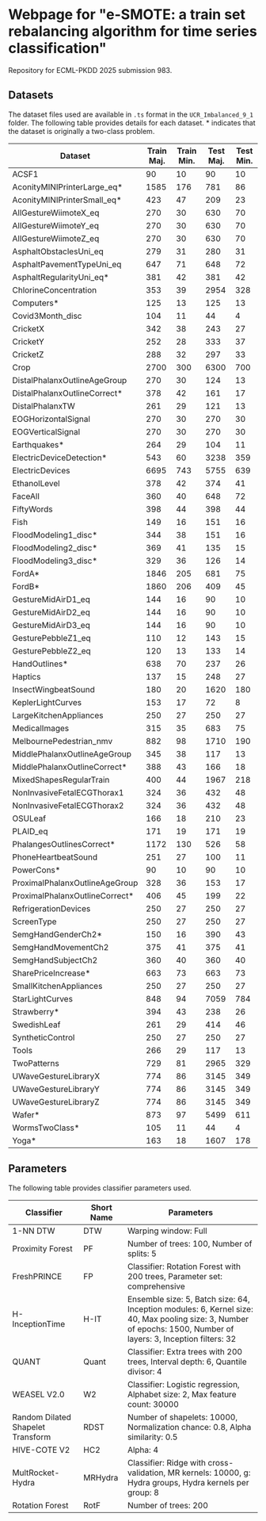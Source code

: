 # Webpage for "e-SMOTE: a train set rebalancing algorithm for  time series classification"

Repository for ECML-PKDD 2025 submission 983.

## Datasets

The dataset files used are available in `.ts` format in the `UCR_Imbalanced_9_1` folder.
The following table provides details for each dataset. * indicates that the dataset is originally a two-class problem.

| Dataset | Train Maj. | Train Min. | Test Maj. | Test Min. |
|---------|-----------|-----------|----------|----------|
| ACSF1 | 90 | 10 | 90 | 10 |
| AconityMINIPrinterLarge_eq* | 1585 | 176 | 781 | 86 |
| AconityMINIPrinterSmall_eq* | 423 | 47 | 209 | 23 |
| AllGestureWiimoteX_eq | 270 | 30 | 630 | 70 |
| AllGestureWiimoteY_eq | 270 | 30 | 630 | 70 |
| AllGestureWiimoteZ_eq | 270 | 30 | 630 | 70 |
| AsphaltObstaclesUni_eq | 279 | 31 | 280 | 31 |
| AsphaltPavementTypeUni_eq | 647 | 71 | 648 | 72 |
| AsphaltRegularityUni_eq* | 381 | 42 | 381 | 42 |
| ChlorineConcentration | 353 | 39 | 2954 | 328 |
| Computers* | 125 | 13 | 125 | 13 |
| Covid3Month_disc | 104 | 11 | 44 | 4 |
| CricketX | 342 | 38 | 243 | 27 |
| CricketY | 252 | 28 | 333 | 37 |
| CricketZ | 288 | 32 | 297 | 33 |
| Crop | 2700 | 300 | 6300 | 700 |
| DistalPhalanxOutlineAgeGroup | 270 | 30 | 124 | 13 |
| DistalPhalanxOutlineCorrect* | 378 | 42 | 161 | 17 |
| DistalPhalanxTW | 261 | 29 | 121 | 13 |
| EOGHorizontalSignal | 270 | 30 | 270 | 30 |
| EOGVerticalSignal | 270 | 30 | 270 | 30 |
| Earthquakes* | 264 | 29 | 104 | 11 |
| ElectricDeviceDetection* | 543 | 60 | 3238 | 359 |
| ElectricDevices | 6695 | 743 | 5755 | 639 |
| EthanolLevel | 378 | 42 | 374 | 41 |
| FaceAll | 360 | 40 | 648 | 72 |
| FiftyWords | 398 | 44 | 398 | 44 |
| Fish | 149 | 16 | 151 | 16 |
| FloodModeling1_disc* | 344 | 38 | 151 | 16 |
| FloodModeling2_disc* | 369 | 41 | 135 | 15 |
| FloodModeling3_disc* | 329 | 36 | 126 | 14 |
| FordA* | 1846 | 205 | 681 | 75 |
| FordB* | 1860 | 206 | 409 | 45 |
| GestureMidAirD1_eq | 144 | 16 | 90 | 10 |
| GestureMidAirD2_eq | 144 | 16 | 90 | 10 |
| GestureMidAirD3_eq | 144 | 16 | 90 | 10 |
| GesturePebbleZ1_eq | 110 | 12 | 143 | 15 |
| GesturePebbleZ2_eq | 120 | 13 | 133 | 14 |
| HandOutlines* | 638 | 70 | 237 | 26 |
| Haptics | 137 | 15 | 248 | 27 |
| InsectWingbeatSound | 180 | 20 | 1620 | 180 |
| KeplerLightCurves | 153 | 17 | 72 | 8 |
| LargeKitchenAppliances | 250 | 27 | 250 | 27 |
| MedicalImages | 315 | 35 | 683 | 75 |
| MelbournePedestrian_nmv | 882 | 98 | 1710 | 190 |
| MiddlePhalanxOutlineAgeGroup | 345 | 38 | 117 | 13 |
| MiddlePhalanxOutlineCorrect* | 388 | 43 | 166 | 18 |
| MixedShapesRegularTrain | 400 | 44 | 1967 | 218 |
| NonInvasiveFetalECGThorax1 | 324 | 36 | 432 | 48 |
| NonInvasiveFetalECGThorax2 | 324 | 36 | 432 | 48 |
| OSULeaf | 166 | 18 | 210 | 23 |
| PLAID_eq | 171 | 19 | 171 | 19 |
| PhalangesOutlinesCorrect* | 1172 | 130 | 526 | 58 |
| PhoneHeartbeatSound | 251 | 27 | 100 | 11 |
| PowerCons* | 90 | 10 | 90 | 10 |
| ProximalPhalanxOutlineAgeGroup | 328 | 36 | 153 | 17 |
| ProximalPhalanxOutlineCorrect* | 406 | 45 | 199 | 22 |
| RefrigerationDevices | 250 | 27 | 250 | 27 |
| ScreenType | 250 | 27 | 250 | 27 |
| SemgHandGenderCh2* | 150 | 16 | 390 | 43 |
| SemgHandMovementCh2 | 375 | 41 | 375 | 41 |
| SemgHandSubjectCh2 | 360 | 40 | 360 | 40 |
| SharePriceIncrease* | 663 | 73 | 663 | 73 |
| SmallKitchenAppliances | 250 | 27 | 250 | 27 |
| StarLightCurves | 848 | 94 | 7059 | 784 |
| Strawberry* | 394 | 43 | 238 | 26 |
| SwedishLeaf | 261 | 29 | 414 | 46 |
| SyntheticControl | 250 | 27 | 250 | 27 |
| Tools | 266 | 29 | 117 | 13 |
| TwoPatterns | 729 | 81 | 2965 | 329 |
| UWaveGestureLibraryX | 774 | 86 | 3145 | 349 |
| UWaveGestureLibraryY | 774 | 86 | 3145 | 349 |
| UWaveGestureLibraryZ | 774 | 86 | 3145 | 349 |
| Wafer* | 873 | 97 | 5499 | 611 |
| WormsTwoClass* | 105 | 11 | 44 | 4 |
| Yoga* | 163 | 18 | 1607 | 178 |

## Parameters

The following table provides classifier parameters used.

| Classifier | Short Name | Parameters |
|------------|------------|------------|
| 1-NN DTW | DTW | Warping window: Full |
| Proximity Forest | PF | Number of trees: 100, Number of splits: 5 |
| FreshPRINCE | FP | Classifier: Rotation Forest with 200 trees, Parameter set: comprehensive |
| H-InceptionTime | H-IT | Ensemble size: 5, Batch size: 64, Inception modules: 6, Kernel size: 40, Max pooling size: 3, Number of epochs: 1500, Number of layers: 3, Inception filters: 32 |
| QUANT | Quant | Classifier: Extra trees with 200 trees, Interval depth: 6, Quantile divisor: 4 |
| WEASEL V2.0 | W2 | Classifier: Logistic regression, Alphabet size: 2, Max feature count: 30000 |
| Random Dilated Shapelet Transform | RDST | Number of shapelets: 10000, Normalization chance: 0.8, Alpha similarity: 0.5 |
| HIVE-COTE V2 | HC2 | Alpha: 4 |
| MultRocket-Hydra | MRHydra | Classifier: Ridge with cross-validation, MR kernels: 10000, g: Hydra groups, Hydra kernels per group: 8 |
| Rotation Forest | RotF | Number of trees: 200 |
